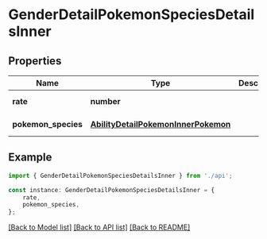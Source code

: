 # GenderDetailPokemonSpeciesDetailsInner


## Properties

Name | Type | Description | Notes
------------ | ------------- | ------------- | -------------
**rate** | **number** |  | [default to undefined]
**pokemon_species** | [**AbilityDetailPokemonInnerPokemon**](AbilityDetailPokemonInnerPokemon.md) |  | [default to undefined]

## Example

```typescript
import { GenderDetailPokemonSpeciesDetailsInner } from './api';

const instance: GenderDetailPokemonSpeciesDetailsInner = {
    rate,
    pokemon_species,
};
```

[[Back to Model list]](../README.md#documentation-for-models) [[Back to API list]](../README.md#documentation-for-api-endpoints) [[Back to README]](../README.md)
